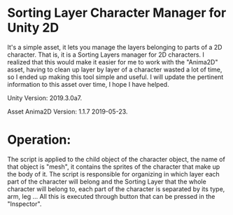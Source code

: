 # Sorting Layer Character Manager for Unity 2D

It's a simple asset, it lets you manage the layers belonging to parts of a 2D character. That is, it is a Sorting Layers manager for 2D characters. I realized that this would make it easier for me to work with the "Anima2D" asset, having to clean up layer by layer of a character wasted a lot of time, so I ended up making this tool simple and useful. I will update the pertinent information to this asset over time, I hope I have helped.

Unity Version: 2019.3.0a7.

Asset Anima2D Version: 1.1.7 2019-05-23.

# Operation:

The script is applied to the child object of the character object, the name of that object is "mesh", it contains the sprites of the character that make up the body of it. The script is responsible for organizing in which layer each part of the character will belong and the Sorting Layer that the whole character will belong to, each part of the character is separated by its type, arm, leg ... All this is executed through button that can be pressed in the "Inspector".
